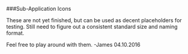 ###Sub-Application Icons

These are not yet finished, but can be used as decent placeholders for testing.
Still need to figure out a consistent standard size and naming format.

Feel free to play around with them.
-James 04.10.2016
